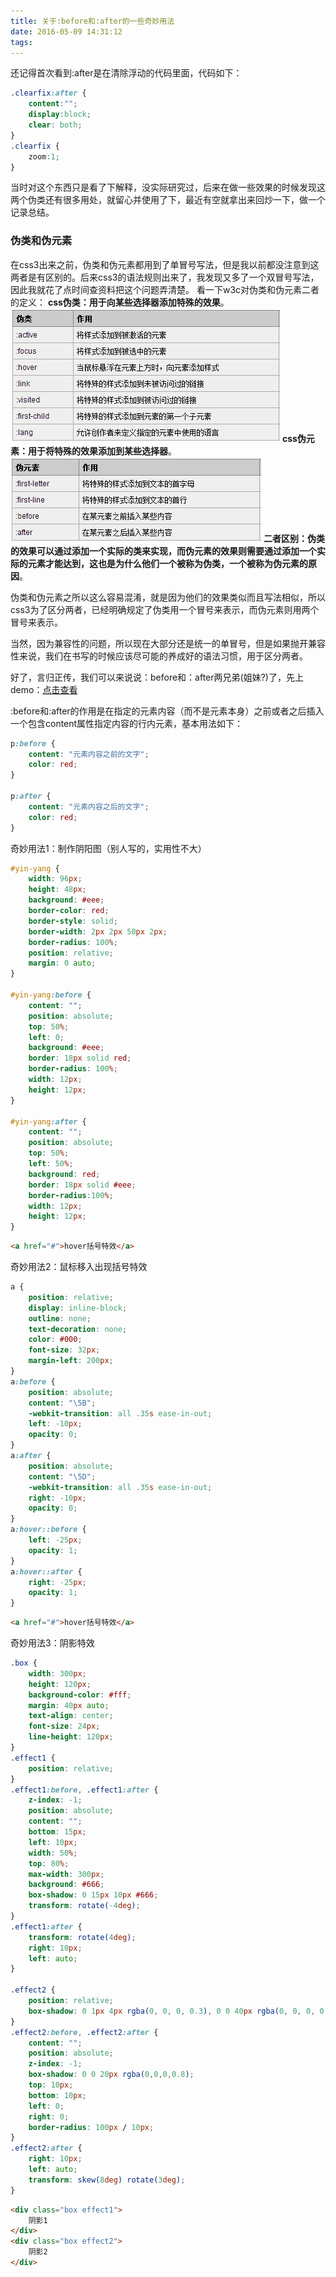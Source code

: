 ```yaml
---
title: 关于:before和:after的一些奇妙用法
date: 2016-05-09 14:31:12
tags:
---
```


还记得首次看到:after是在清除浮动的代码里面，代码如下：
``` css
.clearfix:after { 
    content:"";
    display:block;
    clear: both;
}
.clearfix {
    zoom:1;
}   
```
<!--more-->
当时对这个东西只是看了下解释，没实际研究过，后来在做一些效果的时候发现这两个伪类还有很多用处，就留心并使用了下，最近有空就拿出来回炒一下，做一个记录总结。
### 伪类和伪元素
在css3出来之前，伪类和伪元素都用到了单冒号写法，但是我以前都没注意到这两者是有区别的。后来css3的语法规则出来了，我发现又多了一个双冒号写法，因此我就花了点时间查资料把这个问题弄清楚。
看一下w3c对伪类和伪元素二者的定义：
**css伪类：用于向某些选择器添加特殊的效果**。
![css伪类](https://raw.githubusercontent.com/gaochen/gaochen.github.com/master/demo/image/20160509-1.jpg)
**css伪元素：用于将特殊的效果添加到某些选择器**。
![css伪元素](https://raw.githubusercontent.com/gaochen/gaochen.github.com/master/demo/image/20160509-2.jpg)
**二者区别：伪类的效果可以通过添加一个实际的类来实现，而伪元素的效果则需要通过添加一个实际的元素才能达到，这也是为什么他们一个被称为伪类，一个被称为伪元素的原因**。

伪类和伪元素之所以这么容易混淆，就是因为他们的效果类似而且写法相似，所以css3为了区分两者，已经明确规定了伪类用一个冒号来表示，而伪元素则用两个冒号来表示。

当然，因为兼容性的问题，所以现在大部分还是统一的单冒号，但是如果抛开兼容性来说，我们在书写的时候应该尽可能的养成好的语法习惯，用于区分两者。

好了，言归正传，我们可以来说说：before和：after两兄弟(姐妹?)了，先上demo：[点击查看](http://gaochen.github.io/demo/20160509.html)

:before和:after的作用是在指定的元素内容（而不是元素本身）之前或者之后插入一个包含content属性指定内容的行内元素，基本用法如下：
``` css
p:before {
    content: "元素内容之前的文字";
    color: red;
}

p:after {
    content: "元素内容之后的文字";
    color: red;
}
```

奇妙用法1：制作阴阳图（别人写的，实用性不大）
``` css
#yin-yang {
    width: 96px;
    height: 48px;
    background: #eee;
    border-color: red;
    border-style: solid;
    border-width: 2px 2px 50px 2px;
    border-radius: 100%;
    position: relative;
    margin: 0 auto;
}

#yin-yang:before {
    content: "";
    position: absolute;
    top: 50%;
    left: 0;
    background: #eee;
    border: 18px solid red;
    border-radius: 100%;
    width: 12px;
    height: 12px;
}

#yin-yang:after {
    content: "";
    position: absolute;
    top: 50%;
    left: 50%;
    background: red;
    border: 18px solid #eee;
    border-radius:100%;
    width: 12px;
    height: 12px;
}
```
``` html
<a href="#">hover括号特效</a>
```

奇妙用法2：鼠标移入出现括号特效
``` css
a {
    position: relative;
    display: inline-block;
    outline: none;
    text-decoration: none;
    color: #000;
    font-size: 32px;
    margin-left: 200px;
}
a:before {
    position: absolute;
    content: "\5B"; 
    -webkit-transition: all .35s ease-in-out;
    left: -10px;
    opacity: 0;
}
a:after {
    position: absolute;
    content: "\5D"; 
    -webkit-transition: all .35s ease-in-out;
    right: -10px;
    opacity: 0;
}
a:hover::before {
    left: -25px;
    opacity: 1;
}
a:hover::after {
    right: -25px;
    opacity: 1;
}
```
``` html
<a href="#">hover括号特效</a>
```

奇妙用法3：阴影特效
``` css
.box {
    width: 300px;
    height: 120px;
    background-color: #fff;
    margin: 40px auto;
    text-align: center;
    font-size: 24px;
    line-height: 120px;
}
.effect1 {
    position: relative;
}
.effect1:before, .effect1:after {
    z-index: -1;
    position: absolute;
    content: "";
    bottom: 15px;
    left: 10px;
    width: 50%;
    top: 80%;
    max-width: 300px;
    background: #666;
    box-shadow: 0 15px 10px #666;
    transform: rotate(-4deg);
}
.effect1:after {
    transform: rotate(4deg);
    right: 10px;
    left: auto;
}

.effect2 {
    position: relative;
    box-shadow: 0 1px 4px rgba(0, 0, 0, 0.3), 0 0 40px rgba(0, 0, 0, 0.1) inset;
}
.effect2:before, .effect2:after {
    content: "";
    position: absolute;
    z-index: -1;
    box-shadow: 0 0 20px rgba(0,0,0,0.8);
    top: 10px;
    bottom: 10px;
    left: 0;
    right: 0;
    border-radius: 100px / 10px;
}
.effect2:after {
    right: 10px;
    left: auto;
    transform: skew(8deg) rotate(3deg);
}
```
``` html
<div class="box effect1">
    阴影1
</div>
<div class="box effect2">
    阴影2
</div>
```